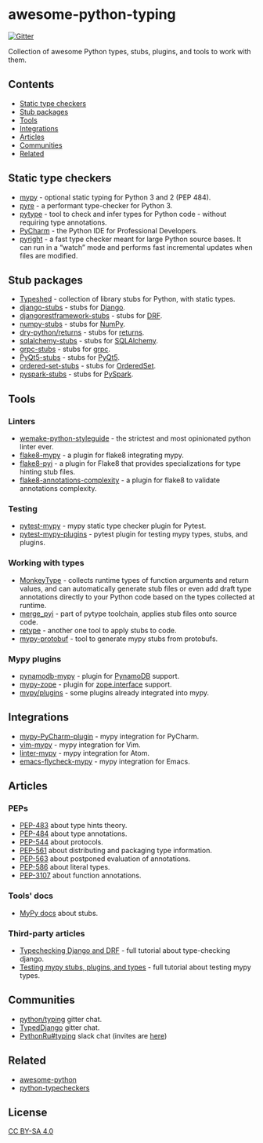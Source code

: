 # awesome-python-typing

[![Gitter](https://badges.gitter.im/mypy-django/Lobby.svg)](https://gitter.im/mypy-django/Lobby)

Collection of awesome Python types, stubs, plugins, and tools to work with them.


## Contents

- [Static type checkers](#static-type-checkers)
- [Stub packages](#stub-packages)
- [Tools](#tools)
- [Integrations](#integrations)
- [Articles](#articles)
- [Communities](#communities)
- [Related](#related)


## Static type checkers

- [mypy](https://github.com/python/mypy) - optional static typing for Python 3 and 2 (PEP 484).
- [pyre](https://pyre-check.org/) - a performant type-checker for Python 3.
- [pytype](https://github.com/google/pytype) - tool to check and infer types for Python code - without requiring type annotations.
- [PyCharm](https://www.jetbrains.com/pycharm/) - the Python IDE for Professional Developers.
- [pyright](https://github.com/Microsoft/pyright) - a fast type checker meant for large Python source bases. It can run in a “watch” mode and performs fast incremental updates when files are modified.


## Stub packages

- [Typeshed](https://github.com/python/typeshed) - collection of library stubs for Python, with static types.
- [django-stubs](https://github.com/typeddjango/django-stubs) - stubs for [Django](https://github.com/django/django).
- [djangorestframework-stubs](https://github.com/typeddjango/djangorestframework-stubs) - stubs for [DRF](https://github.com/encode/django-rest-framework).
- [numpy-stubs](https://github.com/numpy/numpy-stubs) - stubs for [NumPy](http://github.com/numpy/numpy).
- [dry-python/returns](https://github.com/dry-python/returns) - stubs for [returns](https://github.com/dry-python/returns).
- [sqlalchemy-stubs](https://github.com/dropbox/sqlalchemy-stubs) - stubs for [SQLAlchemy](https://github.com/sqlalchemy/sqlalchemy).
- [grpc-stubs](https://github.com/shabbyrobe/grpc-stubs) - stubs for [grpc](https://github.com/grpc/grpc).
- [PyQt5-stubs](https://github.com/stlehmann/PyQt5-stubs) - stubs for [PyQt5](https://www.riverbankcomputing.com/software/pyqt/intro).
- [ordered-set-stubs](https://github.com/rominf/ordered-set-stubs) - stubs for [OrderedSet](https://github.com/LuminosoInsight/ordered-set).
- [pyspark-stubs](https://github.com/zero323/pyspark-stubs) - stubs for [PySpark](https://spark.apache.org/docs/latest/api/python/index.html).


## Tools

### Linters

- [wemake-python-styleguide](https://github.com/wemake-services/wemake-python-styleguide) - the strictest and most opinionated python linter ever.
- [flake8-mypy](https://github.com/ambv/flake8-mypy) - a plugin for flake8 integrating mypy.
- [flake8-pyi](https://github.com/ambv/flake8-pyi) - a plugin for Flake8 that provides specializations for type hinting stub files.
- [flake8-annotations-complexity](https://github.com/best-doctor/flake8-annotations-complexity) - a plugin for flake8 to validate annotations complexity.

### Testing

- [pytest-mypy](https://github.com/dbader/pytest-mypy) - mypy static type checker plugin for Pytest.
- [pytest-mypy-plugins](https://github.com/typeddjango/pytest-mypy-plugins) - pytest plugin for testing mypy types, stubs, and plugins.

### Working with types

- [MonkeyType](https://github.com/instagram/MonkeyType) - collects runtime types of function arguments and return values, and can automatically generate stub files or even add draft type annotations directly to your Python code based on the types collected at runtime.
- [merge_pyi](https://github.com/google/pytype/tree/master/pytype/tools/merge_pyi) - part of pytype toolchain, applies stub files onto source code.
- [retype](https://github.com/ambv/retype) - another one tool to apply stubs to code.
- [mypy-protobuf](https://github.com/dropbox/mypy-protobuf) - tool to generate mypy stubs from protobufs.

### Mypy plugins

- [pynamodb-mypy](https://github.com/lyft/pynamodb-mypy) - plugin for [PynamoDB](https://github.com/pynamodb/PynamoDB) support.
- [mypy-zope](https://github.com/Shoobx/mypy-zope) - plugin for [zope.interface](https://zopeinterface.readthedocs.io/en/latest/) support.
- [mypy/plugins](https://github.com/python/mypy/tree/master/mypy/plugins) - some plugins already integrated into mypy.


## Integrations

- [mypy-PyCharm-plugin](https://github.com/dropbox/mypy-PyCharm-plugin) - mypy integration for PyCharm.
- [vim-mypy](https://github.com/Integralist/vim-mypy) - mypy integration for Vim.
- [linter-mypy](https://atom.io/packages/linter-mypy) - mypy integration for Atom.
- [emacs-flycheck-mypy](https://github.com/lbolla/emacs-flycheck-mypy) - mypy integration for Emacs.


## Articles

### PEPs

- [PEP-483](https://www.python.org/dev/peps/pep-0483/) about type hints theory.
- [PEP-484](https://www.python.org/dev/peps/pep-0484/) about type annotations.
- [PEP-544](https://www.python.org/dev/peps/pep-0544/) about protocols.
- [PEP-561](https://www.python.org/dev/peps/pep-0561/) about distributing and packaging type information.
- [PEP-563](https://www.python.org/dev/peps/pep-0563/) about postponed evaluation of annotations.
- [PEP-586](https://www.python.org/dev/peps/pep-0586/) about literal types.
- [PEP-3107](https://www.python.org/dev/peps/pep-3107/) about function annotations.

### Tools' docs

- [MyPy docs](https://mypy.readthedocs.io/en/latest/stubs.html) about stubs.

### Third-party articles

- [Typechecking Django and DRF](https://sobolevn.me/2019/08/typechecking-django-and-drf) - full tutorial about type-checking django.
- [Testing mypy stubs, plugins, and types](https://sobolevn.me/2019/08/testing-mypy-types) - full tutorial about testing mypy types.


## Communities

- [python/typing](https://gitter.im/python/typing) gitter chat.
- [TypedDjango](https://gitter.im/mypy-django/Lobby) gitter chat.
- [PythonRu#typing](https://python-ru.slack.com) slack chat (invites are [here](https://slack.python.ru/))


## Related

- [awesome-python](https://github.com/vinta/awesome-python)
- [python-typecheckers](https://github.com/ethanhs/python-typecheckers)


## License

[CC BY-SA 4.0](https://creativecommons.org/licenses/by-sa/4.0/)

